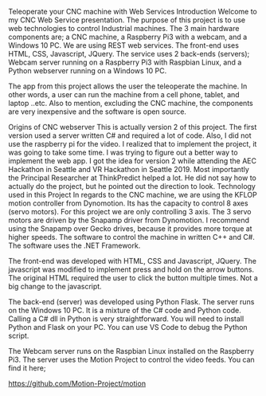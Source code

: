 Teleoperate your CNC machine with Web Services
Introduction
Welcome to my CNC Web Service presentation.  The purpose of this project is to use web technologies to control Industrial machines.  The 3 main hardware components are; a CNC machine, a Raspberry Pi3 with a webcam, and a Windows 10 PC.  We are using REST web services.  The front-end uses HTML, CSS, Javascript, JQuery.  The service uses 2 back-ends (servers); Webcam server running on a Raspberry Pi3 with Raspbian Linux, and a Python webserver running on a Windows 10 PC.  

The app from this project allows the user the teleoperate the machine.  In other words, a user can run the machine from a cell phone, tablet, and laptop ..etc.  Also to mention, excluding the CNC machine, the components are very inexpensive and the software is open source.

Origins of CNC webserver
This is actually version 2 of this project.  The first version used a server written C# and required a lot of code.  Also, I did not use the raspberry pi for the video.  I realized that to implement the project, it was going to take some time. I was trying to figure out a better way to implement the web app.  I got the idea for version 2 while attending the AEC Hackathon in Seattle and VR Hackathon in Seattle 2019.  Most importantly the Principal Researcher at ThinkPredict helped a lot.  He did not say how to actually do the project, but he pointed out the direction to look.
Technology used in this Project
In regards to the CNC machine, we are using the KFLOP motion controller from Dynomotion.  Its has the capacity to control 8 axes (servo motors).   For this project we are only controlling 3 axis.  The 3 servo motors are driven by the Snapamp driver from Dynomotion.  I recommend using the Snapamp over Gecko drives, because it provides more torque at higher speeds.  The software to control the machine in written C++ and C#.  The software uses the .NET Framework.

The front-end was developed with HTML, CSS and Javascript, JQuery.  The javascript was modified to implement press and hold on the arrow buttons.  The original HTML required the user to click the button multiple times.  Not a big change to the javascript.

The back-end (server) was developed using Python Flask.  The server runs on the Windows 10 PC.  It is a mixture of the C# code and Python code.  Calling a C# dll in Python is very straightforward.  You will need to install Python and Flask on your PC.  You can use VS Code to debug the Python script.

The Webcam server runs on the Raspbian Linux installed on the Raspberry Pi3.  The server uses the Motion Project to control the video feeds.  You can find it here;

https://github.com/Motion-Project/motion
